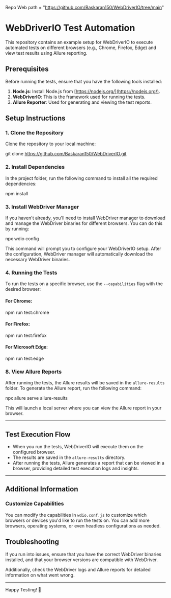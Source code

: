 Repo Web path = "https://github.com/Baskaran150/WebDriverIO/tree/main"

# WebDriverIO Test Automation

This repository contains an example setup for WebDriverIO to execute automated tests on different browsers (e.g., Chrome, Firefox, Edge) and view test results using Allure reporting.

## Prerequisites

Before running the tests, ensure that you have the following tools installed:

1. **Node.js**: Install Node.js from [https://nodejs.org/](https://nodejs.org/).
2. **WebDriverIO**: This is the framework used for running the tests.
3. **Allure Reporter**: Used for generating and viewing the test reports.

## Setup Instructions

### 1. Clone the Repository

Clone the repository to your local machine:

git clone https://github.com/Baskaran150/WebDriverIO.git


### 2. Install Dependencies

In the project folder, run the following command to install all the required dependencies:

npm install


### 3. Install WebDriver Manager

If you haven't already, you'll need to install WebDriver manager to download and manage the WebDriver binaries for different browsers. You can do this by running:


npx wdio config


This command will prompt you to configure your WebDriverIO setup. After the configuration, WebDriver manager will automatically download the necessary WebDriver binaries.

### 4. Running the Tests

To run the tests on a specific browser, use the `--capabilities` flag with the desired browser:

#### For Chrome:

npm run test:chrome

#### For Firefox:

npm run test:firefox

#### For Microsoft Edge:

npm run test:edge

### 8. View Allure Reports

After running the tests, the Allure results will be saved in the `allure-results` folder. To generate the Allure report, run the following command:


npx allure serve allure-results


This will launch a local server where you can view the Allure report in your browser.

---

## Test Execution Flow

- When you run the tests, WebDriverIO will execute them on the configured browser.
- The results are saved in the `allure-results` directory.
- After running the tests, Allure generates a report that can be viewed in a browser, providing detailed test execution logs and insights.

---

## Additional Information

### Customize Capabilities

You can modify the capabilities in `wdio.conf.js` to customize which browsers or devices you'd like to run the tests on. You can add more browsers, operating systems, or even headless configurations as needed.


## Troubleshooting

If you run into issues, ensure that you have the correct WebDriver binaries installed, and that your browser versions are compatible with WebDriver.

Additionally, check the WebDriver logs and Allure reports for detailed information on what went wrong.

---

Happy Testing! 🎉

